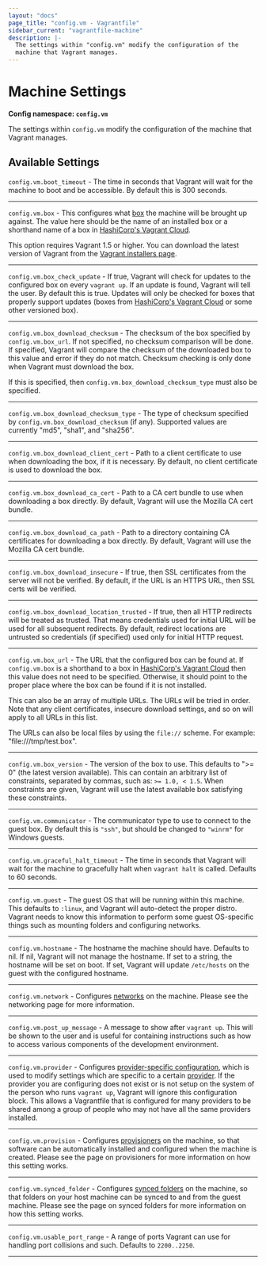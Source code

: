 ```yaml
---
layout: "docs"
page_title: "config.vm - Vagrantfile"
sidebar_current: "vagrantfile-machine"
description: |-
  The settings within "config.vm" modify the configuration of the
  machine that Vagrant manages.
---
```


# Machine Settings

**Config namespace: `config.vm`**

The settings within `config.vm` modify the configuration of the
machine that Vagrant manages.

## Available Settings

`config.vm.boot_timeout` - The time in seconds that Vagrant will wait
for the machine to boot and be accessible. By default this is 300 seconds.

<hr>

`config.vm.box` - This configures what [box](/docs/boxes.html) the
machine will be brought up against. The value here should be the name
of an installed box or a shorthand name of a box in
[HashiCorp's Vagrant Cloud](/docs/vagrant-cloud).

This option requires Vagrant 1.5 or higher. You can download the latest version
of Vagrant from the [Vagrant installers page](/downloads.html).

<hr>

`config.vm.box_check_update` - If true, Vagrant will check for updates to
the configured box on every `vagrant up`. If an update is found, Vagrant
will tell the user. By default this is true. Updates will only be checked
for boxes that properly support updates (boxes from
[HashiCorp's Vagrant Cloud](/docs/vagrant-cloud)
or some other versioned box).

<hr>

`config.vm.box_download_checksum` - The checksum of the box specified by
`config.vm.box_url`. If not specified, no checksum comparison will be done.
If specified, Vagrant will compare the checksum of the downloaded box to
this value and error if they do not match. Checksum checking is only done
when Vagrant must download the box.

If this is specified, then `config.vm.box_download_checksum_type` must
also be specified.

<hr>

`config.vm.box_download_checksum_type` - The type of checksum specified
by `config.vm.box_download_checksum` (if any). Supported values are
currently "md5", "sha1", and "sha256".

<hr>

`config.vm.box_download_client_cert` - Path to a client certificate to
use when downloading the box, if it is necessary. By default, no client
certificate is used to download the box.

<hr>

`config.vm.box_download_ca_cert` - Path to a CA cert bundle to use when
downloading a box directly. By default, Vagrant will use the Mozilla CA cert
bundle.

<hr>

`config.vm.box_download_ca_path` - Path to a directory containing
CA certificates for downloading a box directly. By default, Vagrant will
use the Mozilla CA cert bundle.

<hr>

`config.vm.box_download_insecure` - If true, then SSL certificates
from the server will not be verified. By default, if the URL is an HTTPS
URL, then SSL certs will be verified.

<hr>

`config.vm.box_download_location_trusted` - If true, then all HTTP redirects will be
treated as trusted. That means credentials used for initial URL will be used for
all subsequent redirects. By default, redirect locations are untrusted so credentials
(if specified) used only for initial HTTP request.

<hr>

`config.vm.box_url` - The URL that the configured box can be found at.
If `config.vm.box` is a shorthand to a box in [HashiCorp's Vagrant Cloud](/docs/vagrant-cloud)
then this value does not need to be specified. Otherwise, it should
point to the proper place where the box can be found if it is not
installed.

This can also be an array of multiple URLs. The URLs will be tried in
order. Note that any client certificates, insecure download settings, and
so on will apply to all URLs in this list.

The URLs can also be local files by using the `file://` scheme. For
example: "file:///tmp/test.box".

<hr>

`config.vm.box_version` - The version of the box to use. This defaults to
">= 0" (the latest version available). This can contain an arbitrary list
of constraints, separated by commas, such as: `>= 1.0, < 1.5`. When constraints
are given, Vagrant will use the latest available box satisfying these
constraints.

<hr>

`config.vm.communicator` - The communicator type to use to connect to the
guest box. By default this is `"ssh"`, but should be changed to `"winrm"` for
Windows guests.

<hr>

`config.vm.graceful_halt_timeout` - The time in seconds that Vagrant will
wait for the machine to gracefully halt when `vagrant halt` is called.
Defaults to 60 seconds.

<hr>

`config.vm.guest` - The guest OS that will be running within this
machine. This defaults to `:linux`, and Vagrant will auto-detect the
proper distro. Vagrant needs to know this information to perform some
guest OS-specific things such as mounting folders and configuring
networks.

<hr>

`config.vm.hostname` - The hostname the machine should have. Defaults
to nil. If nil, Vagrant will not manage the hostname. If set to a string,
the hostname will be set on boot. If set, Vagrant will update `/etc/hosts`
on the guest with the configured hostname.

<hr>

`config.vm.network` - Configures [networks](/docs/networking/) on
the machine. Please see the networking page for more information.

<hr>

`config.vm.post_up_message` - A message to show after `vagrant up`. This
will be shown to the user and is useful for containing instructions
such as how to access various components of the development environment.

<hr>

`config.vm.provider` - Configures [provider-specific configuration](/docs/providers/configuration.html),
which is used to modify settings which are specific to a certain
[provider](/docs/providers/). If the provider you are configuring
does not exist or is not setup on the system of the person who runs
`vagrant up`, Vagrant will ignore this configuration block. This allows
a Vagrantfile that is configured for many providers to be shared among
a group of people who may not have all the same providers installed.

<hr>

`config.vm.provision` - Configures [provisioners](/docs/provisioning/)
on the machine, so that software can be automatically installed and configured
when the machine is created. Please see the page on provisioners for more
information on how this setting works.

<hr>

`config.vm.synced_folder` - Configures [synced folders](/docs/synced-folders/)
on the machine, so that folders on your host machine can be synced to
and from the guest machine. Please see the page on synced folders for
more information on how this setting works.

<hr>

`config.vm.usable_port_range` - A range of ports Vagrant can use for
handling port collisions and such. Defaults to `2200..2250`.

<hr>

